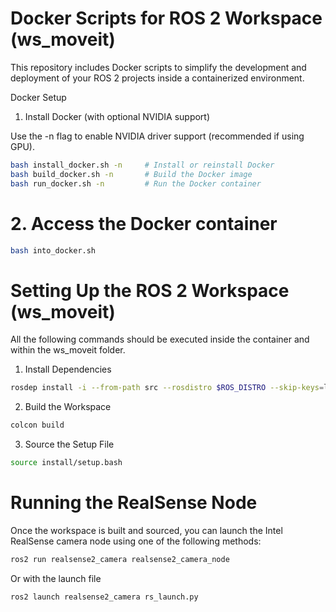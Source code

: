 # Docker Scripts for ROS 2 Workspace (ws_moveit)
This repository includes Docker scripts to simplify the development and deployment of your ROS 2 projects inside a containerized environment.

Docker Setup
1. Install Docker (with optional NVIDIA support)

Use the -n flag to enable NVIDIA driver support (recommended if using GPU).
```bash
bash install_docker.sh -n     # Install or reinstall Docker
bash build_docker.sh -n       # Build the Docker image
bash run_docker.sh -n         # Run the Docker container
```
# 2. Access the Docker container

```bash
bash into_docker.sh
```
# Setting Up the ROS 2 Workspace (ws_moveit)
All the following commands should be executed inside the container and within the ws_moveit folder.

1. Install Dependencies

```bash
rosdep install -i --from-path src --rosdistro $ROS_DISTRO --skip-keys=librealsense2 -y
```
2. Build the Workspace

```bash
colcon build
```

3. Source the Setup File

```bash
source install/setup.bash
```

# Running the RealSense Node
Once the workspace is built and sourced, you can launch the Intel RealSense camera node using one of the following methods:

```bash
ros2 run realsense2_camera realsense2_camera_node
```
Or with the launch file

```bash
ros2 launch realsense2_camera rs_launch.py
```
